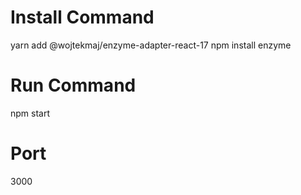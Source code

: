 # Install Command
yarn add  @wojtekmaj/enzyme-adapter-react-17
npm install enzyme

# Run Command
npm start

# Port
3000